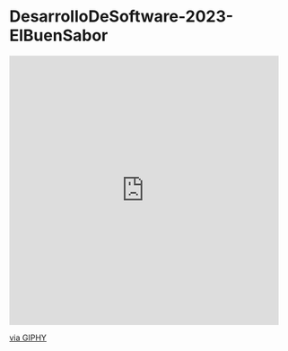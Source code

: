 # DesarrolloDeSoftware-2023-ElBuenSabor

<iframe src="https://giphy.com/embed/HAlkLKMwmaiqRetunU" width="480" height="480" frameBorder="0" class="giphy-embed" allowFullScreen></iframe><p><a href="https://giphy.com/gifs/pudgypenguins-ecommerce-e-commerce-ecom-HAlkLKMwmaiqRetunU">via GIPHY</a></p>
